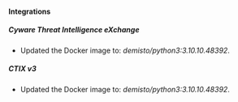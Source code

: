 #### Integrations
##### Cyware Threat Intelligence eXchange
- Updated the Docker image to: *demisto/python3:3.10.10.48392*.
##### CTIX v3
- Updated the Docker image to: *demisto/python3:3.10.10.48392*.
